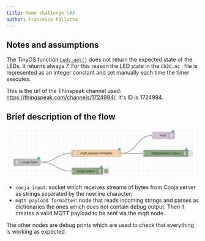 ```yaml
---
title: Home challenge \#3
author: Francesco Pallotta
---
```


## Notes and assumptions

The TinyOS function [`Leds.get()`](https://github.com/tinyos/tinyos-main/blob/master/tos/interfaces/Leds.nc#L117) does not return the expected state of the LEDs. It returns always 7. For this reason the LED state in the `Ch3C.nc ` file is represented as an integer constant and set manually each time the timer executes.

This is the url of the Thinspeak channel used: https://thingspeak.com/channels/1724994/. It's ID is 1724994.

## Brief description of the flow

![Node-RED flow](assets/flow.png)

* `cooja input`: socket which receives streams of bytes from Cooja server as strings separated by the newline character;
* `mqtt payload formatter`: node that reads incoming strings and parses as dictionaries the ones which does not contain debug output. Then it creates a valid MQTT payload to be sent via the mqtt node.

The other nodes are debug prints which are used to check that everything is working as expected.

